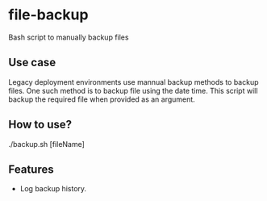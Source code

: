 # file-backup
Bash script to manually backup files

## Use case
Legacy deployment environments use mannual backup methods to backup files. One such method is to backup file using the date time. This script will backup the required file when provided as an argument.

## How to use?
./backup.sh [fileName]

## Features
- Log backup history.
